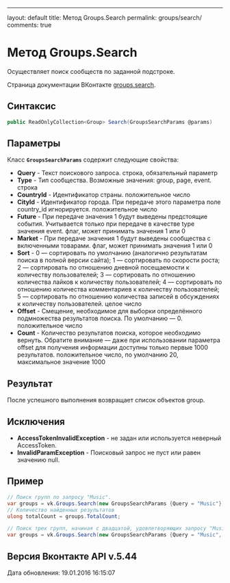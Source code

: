 ---
layout: default
title: Метод Groups.Search
permalink: groups/search/
comments: true
# Метод Groups.Search
Осуществляет поиск сообществ по заданной подстроке.

Страница документации ВКонтакте [groups.search](https://vk.com/dev/groups.search).
## Синтаксис
``` csharp
public ReadOnlyCollection<Group> Search(GroupsSearchParams @params)
```

## Параметры
Класс **`GroupsSearchParams`** содержит следующие свойства:

+ **Query** - Текст поискового запроса. строка, обязательный параметр
+ **Type** - Тип сообщества. Возможные значения: group, page, event. строка
+ **CountryId** - Идентификатор страны. положительное число
+ **CityId** - Идентификатор города. При передаче этого параметра поле country_id игнорируется. положительное число
+ **Future** - При передаче значения 1 будут выведены предстоящие события. Учитывается только при передаче в качестве type значения event. флаг, может принимать значения 1 или 0
+ **Market** - При передаче значения 1 будут выведены сообщества с включенными товарами.
флаг, может принимать значения 1 или 0
+ **Sort** - 0 — сортировать по умолчанию (аналогично результатам поиска в полной версии сайта); 
1 — сортировать по скорости роста; 
2 — сортировать по отношению дневной посещаемости к количеству пользователей; 
3 — сортировать по отношению количества лайков к количеству пользователей; 
4 — сортировать по отношению количества комментариев к количеству пользователей; 
5 — сортировать по отношению количества записей в обсуждениях к количеству пользователей. 
целое число
+ **Offset** - Смещение, необходимое для выборки определённого подмножества результатов поиска. По умолчанию — 0. положительное число
+ **Count** - Количество результатов поиска, которое необходимо вернуть. Обратите внимание — даже при использовании параметра offset для получения информации доступны только первые 1000 результатов. 
 положительное число, по умолчанию 20, максимальное значение 1000

## Результат
После успешного выполнения возвращает список объектов group.

## Исключения
+ **AccessTokenInvalidException** - не задан или используется неверный AccessToken.
+ **InvalidParamException** - Поисковый запрос не пуст или равен значению null.

## Пример
```csharp
// Поиск групп по запросу "Music".
var groups = vk.Groups.Search(new GroupsSearchParams {Query = "Music"});
// Количество найденных результатов
ulong totalCount = groups.TotalCount;

// Поиск трех групп, начиная с двадцатой, удовлетворяющих запросу "Music".
var groups = vk.Groups.Search(new GroupsSearchParams {Query = "Music", Offset = 20, Count = 3});
```

## Версия Вконтакте API v.5.44
Дата обновления: 19.01.2016 16:15:07
